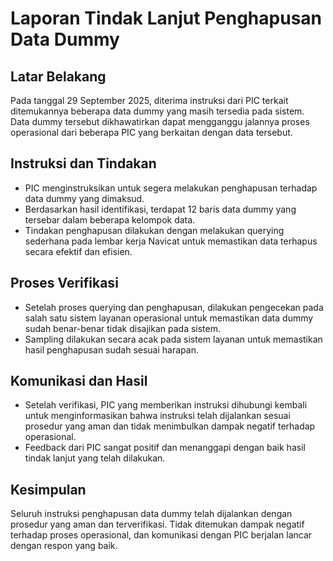 # Laporan Tindak Lanjut Penghapusan Data Dummy

## Latar Belakang
Pada tanggal 29 September 2025, diterima instruksi dari PIC terkait ditemukannya beberapa data dummy yang masih tersedia pada sistem. Data dummy tersebut dikhawatirkan dapat mengganggu jalannya proses operasional dari beberapa PIC yang berkaitan dengan data tersebut.

## Instruksi dan Tindakan
- PIC menginstruksikan untuk segera melakukan penghapusan terhadap data dummy yang dimaksud.
- Berdasarkan hasil identifikasi, terdapat 12 baris data dummy yang tersebar dalam beberapa kelompok data.
- Tindakan penghapusan dilakukan dengan melakukan querying sederhana pada lembar kerja Navicat untuk memastikan data terhapus secara efektif dan efisien.

## Proses Verifikasi
- Setelah proses querying dan penghapusan, dilakukan pengecekan pada salah satu sistem layanan operasional untuk memastikan data dummy sudah benar-benar tidak disajikan pada sistem.
- Sampling dilakukan secara acak pada sistem layanan untuk memastikan hasil penghapusan sudah sesuai harapan.

## Komunikasi dan Hasil
- Setelah verifikasi, PIC yang memberikan instruksi dihubungi kembali untuk menginformasikan bahwa instruksi telah dijalankan sesuai prosedur yang aman dan tidak menimbulkan dampak negatif terhadap operasional.
- Feedback dari PIC sangat positif dan menanggapi dengan baik hasil tindak lanjut yang telah dilakukan.

## Kesimpulan
Seluruh instruksi penghapusan data dummy telah dijalankan dengan prosedur yang aman dan terverifikasi. Tidak ditemukan dampak negatif terhadap proses operasional, dan komunikasi dengan PIC berjalan lancar dengan respon yang baik.
